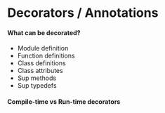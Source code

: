 # Decorators / Annotations
#### What can be decorated?
- Module definition
- Function definitions
- Class definitions
- Class attributes
- Sup methods
- Sup typedefs

#### Compile-time vs Run-time decorators

